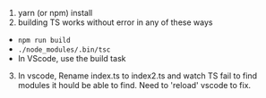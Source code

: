 1. yarn (or npm) install
2. building TS works without error in any of these ways
  * `npm run build`
  * `./node_modules/.bin/tsc`
  * In VScode, use the build task
3. In vscode, Rename index.ts to index2.ts and watch TS fail to find modules it hould be able to find. Need to 'reload' vscode to fix.
